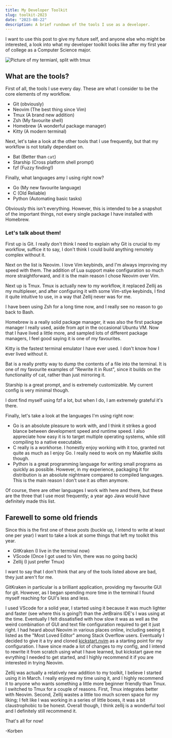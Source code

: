 ```yaml
---
title: My Developer Toolkit
slug: toolkit-2023
date: "2023-08-22"
description: A brief rundown of the tools I use as a developer.
---
```


I want to use this post to give my future self, and anyone else who might be interested, a look into what my developer toolkit looks like after my first year of college as a Computer Science major.

![Picture of my termianl, split with tmux](/images/terminal.png)

## What are the tools?

First of all, the tools I use every day. These are what I consider to be the core elements of my workflow.

- Git (obviously)
- Neovim (The best thing since Vim)
- Tmux (A brand new addition)
- Zsh (My favourite shell)
- Homebrew (A wonderful package manager)
- Kitty (A modern terminal)

Next, let's take a look at the other tools that I use frequently, but that my workflow is not totally dependant on.

- Bat (Better than `cat`)
- Starship (Cross platform shell prompt)
- fzf (Fuzzy finding!)

Finally, what languages amy I using right now?

- Go (My new favourite language)
- C (Old Reliable)
- Python (Automating basic tasks)

Obviously this isn't everything. However, this is intended to be a snapshot of the important things, not every single package I have installed with Homebrew.

### Let's talk about them!

First up is Git. I really don't think I need to explain why Git is crucial to my workflow, suffice it to say, I don't think I could build anything remotely complex without it.

Next on the list is Neovim. I love Vim keybinds, and I'm always improving my speed with them. The addition of Lua support make configuration so much more straightforward, and it is the main reason I chose Neovim over Vim.

Next up is Tmux. Tmux is actually new to my workflow, it replaced Zellij as my multiplexer, and after configuring it with some Vim-stlye keybinds, I find it quite intuitive to use, in a way that Zellij never was for me.

I have been using Zsh for a long time now, and I really see no reason to go back to Bash.

Homebrew is a really solid package manager, it was also the first package manager I really used, aside from apt in the occasional Ubuntu VM. Now that I have lived a little more, and sampled lots of different package managers, I feel good saying it is one of my favourites.

Kitty is the fastest terminal emulator I have ever used. I don't know how I ever lived without it.

Bat is a really pretty way to dump the contents of a file into the terminal. It is one of my favourite examples of "Rewrite it in Rust", since it builds on the functionality of cat, rather than just mirroring it.

Starship is a great prompt, and is extremely customizable. My current config is very minimal though.

I dont find myself using fzf a lot, but when I do, I am extremely grateful it's there.

Finally, let's take a look at the languages I'm using right now:

- Go is an absolute pleasure to work with, and I think it strikes a good blance between development speed and runtime speed. I also appreciate how easy it is to target multiple operating systems, while still compiling to a native executable.
- C really is a workhorse. I honestly enjoy working with it too, granted not quite as much as I enjoy Go. I really need to work on my Makefile skills though.
- Python is a great programming language for writing small programs as quickly as possible. However, in my experience, packaging it for distribution is an absolute nightmare compared to compiled languages. This is the main reason I don't use it as often anymore.

Of course, there are other languages I work with here and there, but these are the three that I use most frequently; a year ago Java would have definitely made this list.

## Farewell to some old friends

Since this is the first one of these posts (buckle up, I intend to write at least one per year) I want to take a look at some things that left my toolkit this year.

- GitKraken (I live in the terminal now)
- VScode (Once I got used to Vim, there was no going back)
- Zellij (I just prefer Tmux)

I want to say that I don't think that any of the tools listed above are bad, they just aren't for me.

GitKraken in particular is a brilliant application, providing my favourite GUI for git. However, as I began spending more time in the terminal I found myself reaching for GUI's less and less.

I used VScode for a solid year, I started using it because it was much lighter and faster (see where this is going?) than the JetBrains IDE's I was using at the time. Eventually I felt dissatisfied with how slow it was as well as the weird combination of GUI and text file configuration required to get it just right. I had heard about Neovim in various places online, including seeing it listed as the "Most Loved Editor" among Stack Overflow users. Eventually I decided to give it a try and cloned [kickstart.nvim](https://github.com/nvim-lua/kickstart.nvim) as a starting point for my configuration. I have since made a lot of changes to my config, and I intend to rewrite it from scratch using what I have learned, but kickstart gave me evrything I needed to get started, and I highly recommend it if you are interested in trying Neovim.

Zellij was actually a relatively new addition to my toolkit, I believe I started using it in March. I  really enjoyed my time using it, and I highly recommend it to anyone who wants something a little more beginner friendly than Tmux. I switched to Tmux for a couple of reasons. First, Tmux integrates better with Neovim. Second, Zellij wastes a little too much screen space for my liking; I felt like I was working in a series of little boxes, it was a bit claustrophobic to be honest. Overall though, I think zellij is a wonderful tool and I definitely still recommend it.

That's all for now!

-Korben
